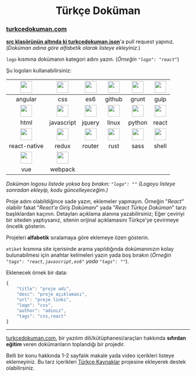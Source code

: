 <h1 align="center">Türkçe Doküman</h1>

<h3><a href="https://turkcedokuman.com/">turkcedokuman.com</a></h3>

**<a href="https://github.com/omergulcicek/turkcedokuman.com/blob/master/src/turkcedokuman.json">src klasörünün altında ki turkcedokuman.json</a>**'a pull request yapınız. (_Doküman adına göre alfabetik olarak listeye ekleyiniz._)

`logo` kısmına dokümanın kategori adını yazın. (<i>Örneğin `"logo": "react"`</i>)

Şu logoları kullanabilirsiniz:

| <img src="https://omergulcicek.com/img/angular.png" height="32"> |    <img src="https://omergulcicek.com/img/css.png" height="32">     |  <img src="https://omergulcicek.com/img/es6.png" height="32">   | <img src="https://omergulcicek.com/img/github.png" height="32"> | <img src="https://omergulcicek.com/img/grunt.png" height="32">  | <img src="https://omergulcicek.com/img/gulp.png" height="32">  |
| :--------------------------------------------------------------: | :-----------------------------------------------------------------: | :-------------------------------------------------------------: | :-------------------------------------------------------------: | :-------------------------------------------------------------: | :------------------------------------------------------------: |
|                             angular                              |                                 css                                 |                               es6                               |                             github                              |                              grunt                              |                              gulp                              |
|  <img src="https://omergulcicek.com/img/html.png" height="32">   | <img src="https://omergulcicek.com/img/javascript.png" height="32"> | <img src="https://omergulcicek.com/img/jquery.png" height="32"> | <img src="https://omergulcicek.com/img/linux.png" height="32">  | <img src="https://omergulcicek.com/img/python.png" height="32"> | <img src="https://omergulcicek.com/img/react.png" height="32"> |
|                               html                               |                             javascript                              |                             jquery                              |                              linux                              |                             python                              |                             react                              |
|  <img src="https://omergulcicek.com/img/react.png" height="32">  |   <img src="https://omergulcicek.com/img/redux.png" height="32">    | <img src="https://omergulcicek.com/img/router.png" height="32"> |  <img src="https://omergulcicek.com/img/rust.png" height="32">  |  <img src="https://omergulcicek.com/img/sass.png" height="32">  | <img src="https://omergulcicek.com/img/shell.png" height="32"> |
|                           react-native                           |                                redux                                |                             router                              |                              rust                               |                              sass                               |                             shell                              |
|   <img src="https://omergulcicek.com/img/vue.png" height="32">   |  <img src="https://omergulcicek.com/img/webpack.png" height="32">   |
|                               vue                                |                               webpack                               |

<i>Doküman logosu listede yoksa boş bırakın: `"logo": ""` (Logoyu listeye sonradan ekleyip, kodu güncelleyeceğim.)</i>

Proje adını olabildiğince sade yazın, eklemeler yapmayın. Örneğin "_React_" olabilir fakat "_React'a Giriş Dokümanı_" yada "_React Türkçe Doküman_" tarzı başlıklardan kaçının. Detayları açıklama alanına yazabilirsiniz; Eğer çeviriyi bir siteden yaptıysanız, sitenin orijinal açıklamasını Türkçe'ye çevirmeye öncelik gösterin.

Projeleri **alfabetik** sıralamaya göre eklemeye özen gösterin.

`etiket` kısmına site içerisinde arama yapıldığında dokümanınızın kolay bulunabilmesi için anahtar kelimeleri yazın yada boş bırakın (<i>Örneğin `"tags": "react,javascript,es6"` yada `"tags": ""`</i>).

Eklenecek örnek bir data:

```js
{
    "title": "proje adı",
    "desc": "proje açıklaması",
    "url": "proje linki",
    "logo": "css",
    "author": "adınız",
    "tags": "css,react"
}
```

---

<a href="https://turkcedokuman.com">turkcedokuman.com</a>, bir yazılım dili/kütüphanesi/araçları hakkında **sıfırdan eğitim** veren dokümanların toplandığı bir projedir.

Belli bir konu hakkında 1-2 sayfalık makale yada video içerikleri listeye eklemeyiniz.
Bu tarz içerikleri <a href="https://github.com/fatihacet/turkcekaynaklar-com">Türkçe Kaynaklar</a> projesine ekleyerek destek olabilirsiniz.
